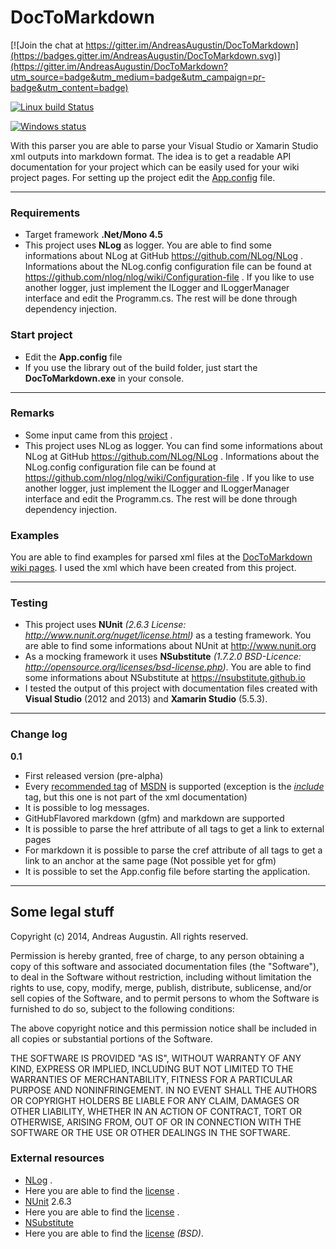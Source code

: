 DocToMarkdown
=============

[![Join the chat at https://gitter.im/AndreasAugustin/DocToMarkdown](https://badges.gitter.im/AndreasAugustin/DocToMarkdown.svg)](https://gitter.im/AndreasAugustin/DocToMarkdown?utm_source=badge&utm_medium=badge&utm_campaign=pr-badge&utm_content=badge)

[![Linux build Status](https://travis-ci.org/AndreasAugustin/DocToMarkdown.svg?branch=master)](https://travis-ci.org/AndreasAugustin/DocToMarkdown)

[![Windows status](https://ci.appveyor.com/api/projects/status/8xi2i2h5twfj051w?svg=true)](https://ci.appveyor.com/project/AndreasAugustin/doctomarkdown)

With this parser you are able to parse your Visual Studio or Xamarin Studio xml outputs into markdown format.
The idea is to get a readable API documentation for your project which can be easily used for your wiki project pages. For setting up the project edit the [App.config](https://github.com/AndreasAugustin/DocToMarkdown/blob/master/src/DocToMarkdown/App.config) file.

---
### Requirements ###
- Target framework **.Net/Mono 4.5**
- This project uses **NLog** as logger. You are able to find some informations about NLog at GitHub https://github.com/NLog/NLog . Informations about the NLog.config configuration file can be found at https://github.com/nlog/nlog/wiki/Configuration-file . If you like to use another logger, just implement the ILogger and ILoggerManager interface and edit the Programm.cs. The rest will be done through dependency injection.

### Start project ###
- Edit the **App.config** file
- If you use the library out of the build folder, just start the **DocToMarkdown.exe** in your console.  

---
### Remarks ###

- Some input came from this [project](https://gist.github.com/lontivero/593fc51f1208555112e0) .
- This project uses NLog as logger. You can find some informations about NLog at GitHub https://github.com/NLog/NLog .   Informations about the NLog.config configuration file can be found at https://github.com/nlog/nlog/wiki/Configuration-file  . If you like to use another logger, just implement the ILogger and ILoggerManager interface and edit the Programm.cs. The rest will be done through dependency injection.


### Examples ###
You are able to find examples for parsed xml files at the [DocToMarkdown wiki pages](https://github.com/AndreasAugustin/DocToMarkdown/wiki). I used the xml which have been created from this project.

---
### Testing ###
- This project uses **NUnit** *(2.6.3 License: http://www.nunit.org/nuget/license.html)* as a testing framework. You are able to find some informations about NUnit at http://www.nunit.org
- As a mocking framework it uses **NSubstitute** *(1.7.2.0 BSD-Licence: http://opensource.org/licenses/bsd-license.php)*. You are able to find some informations about NSubstitute at https://nsubstitute.github.io
- I tested the output of this project with documentation files created with **Visual Studio** (2012 and 2013) and **Xamarin Studio** (5.5.3).

---
### Change log ###
**0.1**
- First released version (pre-alpha)
- Every [recommended tag](http://msdn.microsoft.com/en-us/library/5ast78ax.aspx) of [MSDN](http://msdn.microsoft.com/en-us) is supported (exception is the [*include*](http://msdn.microsoft.com/en-us/library/9h8dy30z.aspx) tag, but this one is not part of the xml documentation)
- It is possible to log messages.
- GitHubFlavored markdown (gfm) and markdown are supported
- It is possible to parse the href attribute of all tags to get a link to external pages
- For markdown it is possible to parse the cref attribute of all tags to get a link to an anchor at the same page (Not possible yet for gfm)
- It is possible to set the App.config file before starting the application.


---
## Some legal stuff ##

Copyright (c) 2014, Andreas Augustin. All rights reserved.

Permission is hereby granted, free of charge, to any person obtaining a copy
of this software and associated documentation files (the "Software"), to deal
in the Software without restriction, including without limitation the rights
to use, copy, modify, merge, publish, distribute, sublicense, and/or sell
copies of the Software, and to permit persons to whom the Software is
furnished to do so, subject to the following conditions:

The above copyright notice and this permission notice shall be included in all
copies or substantial portions of the Software.

THE SOFTWARE IS PROVIDED "AS IS", WITHOUT WARRANTY OF ANY KIND, EXPRESS OR
IMPLIED, INCLUDING BUT NOT LIMITED TO THE WARRANTIES OF MERCHANTABILITY,
FITNESS FOR A PARTICULAR PURPOSE AND NONINFRINGEMENT. IN NO EVENT SHALL THE
AUTHORS OR COPYRIGHT HOLDERS BE LIABLE FOR ANY CLAIM, DAMAGES OR OTHER
LIABILITY, WHETHER IN AN ACTION OF CONTRACT, TORT OR OTHERWISE, ARISING FROM,
OUT OF OR IN CONNECTION WITH THE SOFTWARE OR THE USE OR OTHER DEALINGS IN THE
SOFTWARE.

### External resources ###
- [NLog](https://github.com/NLog/NLog) .
 - Here you are able to find the [license](https://github.com/NLog/NLog/blob/master/LICENSE.txt) .
- [NUnit](http://www.nunit.org) 2.6.3
 - Here you are able to find the [license](http://www.nunit.org/nuget/license.html) .
- [NSubstitute](https://nsubstitute.github.io)
 - Here you are able to find the [license](http://opensource.org/licenses/bsd-license.php) *(BSD)*.
